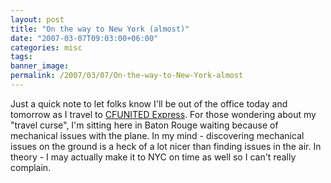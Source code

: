 ```yaml
---
layout: post
title: "On the way to New York (almost)"
date: "2007-03-07T09:03:00+06:00"
categories: misc 
tags: 
banner_image: 
permalink: /2007/03/07/On-the-way-to-New-York-almost
---
```


Just a quick note to let folks know I'll be out of the office today and tomorrow as I travel to <a href="http://cfunitedexpress.com/go/">CFUNITED Express</a>. For those wondering about my "travel curse", I'm sitting here in Baton Rouge waiting because of mechanical issues with the plane. In my mind - discovering mechanical issues on the ground is a heck of a lot nicer than finding issues in the air. In theory - I may actually make it to NYC on time as well so I can't really complain.